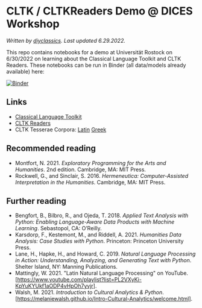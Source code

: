 # CLTK / CLTKReaders Demo @ DICES Workshop
*Written by [diyclassics](https://diyclassics.github.io). Last updated 6.29.2022.*

This repo contains notebooks for a demo at Universität Rostock on 6/30/2022 on learning about the Classical Language Toolkit and CLTK Readers. These notebooks can be run in Binder (all data/models already available) here: 

[![Binder](https://mybinder.org/badge_logo.svg)](https://mybinder.org/v2/gh/diyclassics/dices-cltk.git/HEAD?labpath=notebooks)

## Links
- [Classical Language Toolkit](https//cltk.org)
- [CLTK Readers](https://github.com/diyclassics/cltk_readers)
- CLTK Tesserae Corpora: [Latin](https://github.com/cltk/lat_text_tesserae) [Greek](https://github.com/cltk/grc_text_tesserae)

## Recommended reading
- Montfort, N. 2021. *Exploratory Programming for the Arts and Humanities*. 2nd edition. Cambridge, MA: MIT Press.
- Rockwell, G., and Sinclair, S. 2016. *Hermeneutica: Computer-Assisted Interpretation in the Humanities*. Cambridge, MA: MIT Press.

## Further reading
- Bengfort, B., Bilbro, R., and Ojeda, T. 2018. *Applied Text Analysis with Python: Enabling Language-Aware Data Products with Machine Learning*. Sebastopol, CA: O’Reilly.
- Karsdorp, F., Kestemont, M., and Riddell, A. 2021. *Humanities Data Analysis: Case Studies with Python*. Princeton: Princeton University Press.
- Lane, H., Hapke, H., and Howard, C. 2019. *Natural Language Processing in Action: Understanding, Analyzing, and Generating Text with Python*. Shelter Island, NY: Manning Publications.
- Mattingly, W. 2021. "Latin Natural Language Processing" on YouTube. [https://www.youtube.com/playlist?list=PL2VXyKi-KpYuKYUkf1aODP4vHpOh7yvjr].
- Walsh, M. 2021. *Introduction to Cultural Analytics & Python*. [https://melaniewalsh.github.io/Intro-Cultural-Analytics/welcome.html].
